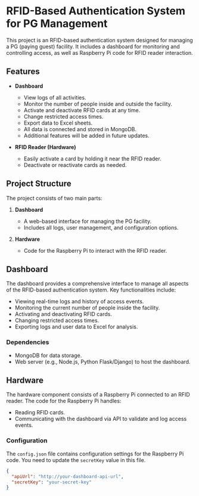 # RFID-Based Authentication System for PG Management

This project is an RFID-based authentication system designed for managing a PG (paying guest) facility. It includes a dashboard for monitoring and controlling access, as well as Raspberry Pi code for RFID reader interaction.

## Features

- **Dashboard**
  - View logs of all activities.
  - Monitor the number of people inside and outside the facility.
  - Activate and deactivate RFID cards at any time.
  - Change restricted access times.
  - Export data to Excel sheets.
  - All data is connected and stored in MongoDB.
  - Additional features will be added in future updates.

- **RFID Reader (Hardware)**
  - Easily activate a card by holding it near the RFID reader.
  - Deactivate or reactivate cards as needed.

## Project Structure

The project consists of two main parts:

1. **Dashboard**
   - A web-based interface for managing the PG facility.
   - Includes all logs, user management, and configuration options.

2. **Hardware**
   - Code for the Raspberry Pi to interact with the RFID reader.

## Dashboard

The dashboard provides a comprehensive interface to manage all aspects of the RFID-based authentication system. Key functionalities include:

- Viewing real-time logs and history of access events.
- Monitoring the current number of people inside the facility.
- Activating and deactivating RFID cards.
- Changing restricted access times.
- Exporting logs and user data to Excel for analysis.

### Dependencies

- MongoDB for data storage.
- Web server (e.g., Node.js, Python Flask/Django) to host the dashboard.

## Hardware

The hardware component consists of a Raspberry Pi connected to an RFID reader. The code for the Raspberry Pi handles:

- Reading RFID cards.
- Communicating with the dashboard via API to validate and log access events.

### Configuration

The `config.json` file contains configuration settings for the Raspberry Pi code. You need to update the `secretKey` value in this file.

```json
{
  "apiUrl": "http://your-dashboard-api-url",
  "secretKey": "your-secret-key"
}
